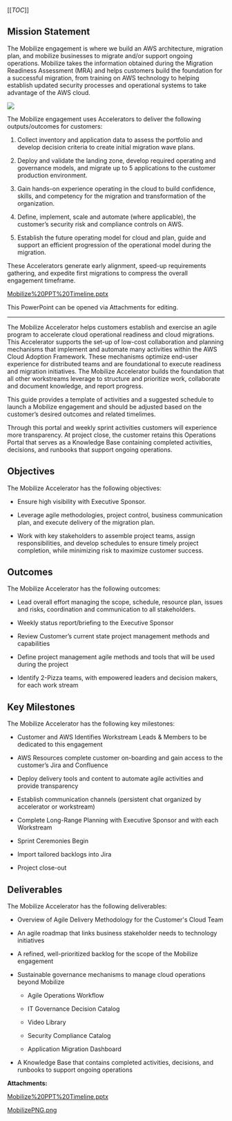 [[_TOC_]]

Mission Statement
-----------------

The Mobilize engagement is where we build an AWS architecture, migration plan, and mobilize businesses to migrate and/or support ongoing operations. Mobilize takes the information obtained during the Migration Readiness Assessment (MRA) and helps customers build the foundation for a successful migration, from training on AWS technology to helping establish updated security processes and operational systems to take advantage of the AWS cloud.

 ![](/.attachments/DK-MobilizeAccelerator/MobilizePNG.png)

The Mobilize engagement uses Accelerators to deliver the following outputs/outcomes for customers:

1.  Collect inventory and application data to assess the portfolio and develop decision criteria to create initial migration wave plans.
    
2.  Deploy and validate the landing zone, develop required operating and governance models, and migrate up to 5 applications to the customer production environment.
    
3.  Gain hands-on experience operating in the cloud to build confidence, skills, and competency for the migration and transformation of the organization.
    
4.  Define, implement, scale and automate (where applicable), the customer’s security risk and compliance controls on AWS.
    
5.  Establish the future operating model for cloud and plan, guide and support an efficient progression of the operational model during the migration.
    

These Accelerators generate early alignment, speed-up requirements gathering, and expedite first migrations to compress the overall engagement timeframe.

  

 [Mobilize%20PPT%20Timeline.pptx](/.attachments/DK-MobilizeAccelerator/Mobilize%20PPT%20Timeline.pptx)

This PowerPoint can be opened via Attachments for editing. 

  

* * *

The Mobilize Accelerator helps customers establish and exercise an agile program to accelerate cloud operational readiness and cloud migrations. This Accelerator supports the set-up of low-cost collaboration and planning mechanisms that implement and automate many activities within the AWS Cloud Adoption Framework. These mechanisms optimize end-user experience for distributed teams and are foundational to execute readiness and migration initiatives. The Mobilize Accelerator builds the foundation that all other workstreams leverage to structure and prioritize work, collaborate and document knowledge, and report progress.

This guide provides a template of activities and a suggested schedule to launch a Mobilize engagement and should be adjusted based on the customer’s desired outcomes and related timelimes.

Through this portal and weekly sprint activities customers will experience more transparency. At project close, the customer retains this Operations Portal that serves as a Knowledge Base containing completed activities, decisions, and runbooks that support ongoing operations.

Objectives
----------

The Mobilize Accelerator has the following objectives:

*   Ensure high visibility with Executive Sponsor.
    
*   Leverage agile methodologies, project control, business communication plan, and execute delivery of the migration plan.
    
*   Work with key stakeholders to assemble project teams, assign responsibilities, and develop schedules to ensure timely project completion, while minimizing risk to maximize customer success.
    

Outcomes
--------

The Mobilize Accelerator has the following outcomes:

*   Lead overall effort managing the scope, schedule, resource plan, issues and risks, coordination and communication to all stakeholders.
    
*   Weekly status report/briefing to the Executive Sponsor
    
*   Review Customer’s current state project management methods and capabilities
    
*   Define project management agile methods and tools that will be used during the project
    
*   Identify 2-Pizza teams, with empowered leaders and decision makers, for each work stream
    

Key Milestones
--------------

The Mobilize Accelerator has the following key milestones:

*   Customer and AWS Identifies Workstream Leads & Members to be dedicated to this engagement
    
*   AWS Resources complete customer on-boarding and gain access to the customer’s Jira and Confluence
    
*   Deploy delivery tools and content to automate agile activities and provide transparency
    
*   Establish communication channels (persistent chat organized by accelerator or workstream)
    
*   Complete Long-Range Planning with Executive Sponsor and with each Workstream
    
*   Sprint Ceremonies Begin
    
*   Import tailored backlogs into Jira
    
*   Project close-out

Deliverables
------------

The Mobilize Accelerator has the following deliverables:

*   Overview of Agile Delivery Methodology for the Customer's Cloud Team
    
*   An agile roadmap that links business stakeholder needs to technology initiatives
    
*   A refined, well-prioritized backlog for the scope of the Mobilize engagement
    
*   Sustainable governance mechanisms to manage cloud operations beyond Mobilize
    
    *   Agile Operations Workflow
        
    *   IT Governance Decision Catalog
        
    *   Video Library
        
    *   Security Compliance Catalog
        
    *   Application Migration Dashboard
        
*   A Knowledge Base that contains completed activities, decisions, and runbooks to support ongoing operations

 **Attachments:** 


[Mobilize%20PPT%20Timeline.pptx](/.attachments/DK-MobilizeAccelerator/Mobilize%20PPT%20Timeline.pptx)

[MobilizePNG.png](/.attachments/DK-MobilizeAccelerator/MobilizePNG.png)
